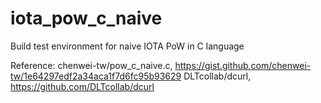 # iota_pow_c_naive

Build test environment for naive IOTA PoW in C language

Reference:
chenwei-tw/pow_c_naive.c, https://gist.github.com/chenwei-tw/1e64297edf2a34aca1f7d6fc95b93629 
DLTcollab/dcurl, https://github.com/DLTcollab/dcurl

